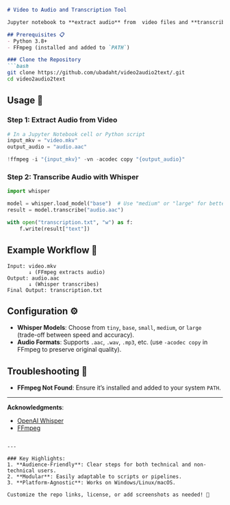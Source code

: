 ```markdown
# Video to Audio and Transcription Tool

Jupyter notebook to **extract audio** from  video files and **transcribe it to text** using FFmpeg and OpenAI's Whisper.

## Prerequisites 📋
- Python 3.8+
- FFmpeg (installed and added to `PATH`)

### Clone the Repository
```bash
git clone https://github.com/ubadaht/video2audio2text/.git
cd video2audio2text
```

## Usage 🚀

### Step 1: Extract Audio from Video
```python
# In a Jupyter Notebook cell or Python script
input_mkv = "video.mkv"
output_audio = "audio.aac"

!ffmpeg -i "{input_mkv}" -vn -acodec copy "{output_audio}"
```

### Step 2: Transcribe Audio with Whisper
```python
import whisper

model = whisper.load_model("base")  # Use "medium" or "large" for better accuracy
result = model.transcribe("audio.aac")

with open("transcription.txt", "w") as f:
    f.write(result["text"])
```

## Example Workflow 📂
```
Input: video.mkv
       ↓ (FFmpeg extracts audio)
Output: audio.aac
       ↓ (Whisper transcribes)
Final Output: transcription.txt
```

## Configuration ⚙️
- **Whisper Models**: Choose from `tiny`, `base`, `small`, `medium`, or `large` (trade-off between speed and accuracy).
- **Audio Formats**: Supports `.aac`, `.wav`, `.mp3`, etc. (use `-acodec copy` in FFmpeg to preserve original quality).

## Troubleshooting 🔧
- **FFmpeg Not Found**: Ensure it’s installed and added to your system `PATH`.

---

**Acknowledgments**:
- [OpenAI Whisper](https://github.com/openai/whisper)
- [FFmpeg](https://ffmpeg.org/)
```

---

### Key Highlights:
1. **Audience-Friendly**: Clear steps for both technical and non-technical users.
2. **Modular**: Easily adaptable to scripts or pipelines.
3. **Platform-Agnostic**: Works on Windows/Linux/macOS.

Customize the repo links, license, or add screenshots as needed! 📁
